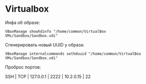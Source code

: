 # Virtualbox

Инфа об образе:

    VBoxManage showhdinfo "/home/common/VirtualBox VMs/Sandbox/Sandbox.vdi"

Сгенерировать новый UUID у образа:

    VBoxManage internalcommands sethduuid "/home/common/VirtualBox VMs/Sandbox/Sandbox.vdi"

Проброс портов:

SSH | TCP | 127.0.0.1 | 2222 | 10.2.0.15 | 22
